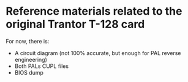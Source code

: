 # Reference materials related to the original Trantor T-128 card

For now, there is:
- A circuit diagram (not 100% accurate, but enough for PAL reverse engineering)
- Both PALs CUPL files
- BIOS dump
